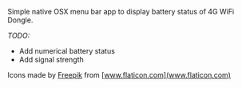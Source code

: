 Simple native OSX menu bar app to display battery status of 4G WiFi Dongle.

*TODO:*

* Add numerical battery status
* Add signal strength

Icons made by [Freepik](http://www.flaticon.com/authors/freepik) from [www.flaticon.com](www.flaticon.com)
